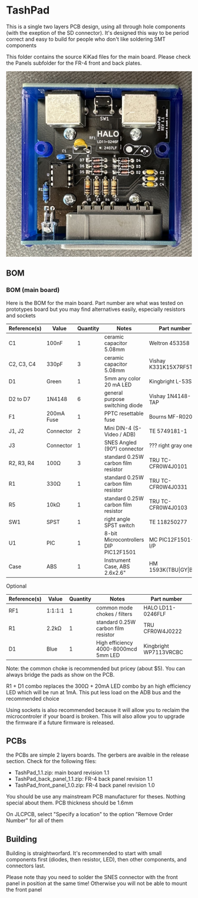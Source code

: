 # TashPad

This is a single two layers PCB design, using all through hole components (with the exeption of the SD connector). It's designed this way to be period correct and easy to build for people who don't like soldering SMT components

This folder contains the source KiKad files for the main board. Please check the Panels subfolder for the FR-4 front and back plates.

![PCB](Images/1024.jpeg)

## BOM
### BOM (main board)
Here is the BOM for the main board. Part number are what was tested on prototypes board but you may find alternatives easily, especially resistors and sockets

| Reference(s)          | Value      | Quantity | Notes                                  | Part number            |
|-----------------------|------------|----------|----------------------------------------|------------------------|
| C1                    | 100nF      | 1        | ceramic capacitor 5.08mm               | Weltron 453358         |
| C2, C3, C4            | 330pF      | 3        | ceramic capacitor 5.08mm               | Vishay K331K15X7RF5TH5 |
| D1                    | Green      | 1        | 5mm any color 20 mA LED                | Kingbright L-53SGD     |
| D2 to D7              | 1N4148     | 6        | general purpose switching diode        | Vishay 1N4148-TAP      |
| F1                    | 200mA Fuse | 1        | PPTC resettable fuse                   | Bourns MF-R020-2       |
| J1, J2                | Connector  | 2        | Mini DIN-4 (S-Video / ADB)             | TE 5749181-1           |
| J3                    | Connector  | 1        | SNES Angled (90°) connector            | ??? right gray one     |
| R2, R3, R4            | 100Ω       | 3        | standard 0.25W carbon film resistor    | TRU TC-CFR0W4J0101     |
| R1                    | 330Ω       | 1        | standard 0.25W carbon film resistor    | TRU TC-CFR0W4J0331     |
| R5                    | 10kΩ       | 1        | standard 0.25W carbon film resistor    | TRU TC-CFR0W4J0103     |
| SW1                   | SPST       | 1        | right angle SPST switch                | TE 118250277           |
| U1                    | PIC        | 1        | 8-bit Microcontrollers DIP PIC12F1501  | MC PIC12F1501-I/P      |
| Case                  | ABS        | 1        | Instrument Case, ABS 2.6x2.6"          | HM 1593K(TBU\|GY\|BK)  |

Optional

| Reference(s)          | Value      | Quantity | Notes                                  | Part number            |
|-----------------------|------------|----------|----------------------------------------|------------------------|
| RF1                   | 1:1:1:1    | 1        | common mode chokes / filters           | HALO LD11-0246FLF      |
| R1                    | 2.2kΩ      | 1        | standard 0.25W carbon film resistor    | TRU CFR0W4J0222        |
| D1                    | Blue       | 1        | High efficiency 4000-8000mcd 5mm LED   | Kingbright WP7113VRCBC |

Note: the common choke is recommended but pricey (about $5). You can always bridge the pads as show on the PCB.

R1 + D1 combo replaces the 300Ω + 20mA LED combo by an high efficiency LED which will be run at 1mA. This put less load on the ADB bus and the recommended choice

Using sockets is also recommended because it will allow you to reclaim the microcontroler if your board is broken. This will also allow you to upgrade the firmware if a future firmware is released.

## PCBs
the PCBs are simple 2 layers boards. The gerbers are avaible in the release section.
Check for the following files:
* TashPad_1.1.zip: main board revision 1.1
* TashPad_back_panel_1.1.zip: FR-4 back panel revision 1.1
* TashPad_front_panel_1.0.zip: FR-4 back panel revision 1.0

You should be use any mainstream PCB manufacturer for theses. Nothing special about them. PCB thickness should be 1.6mm

On JLCPCB, select "Specify a location" to the option "Remove Order Number" for all of them

## Building
Building is straightworfard. It's recommended to start with small components first (diodes, then resistor, LED), then other components, and connectors last.

Please note thay you need to solder the SNES connector with the front panel in position at the same time! Otherwise you will not be able to mount the front panel
